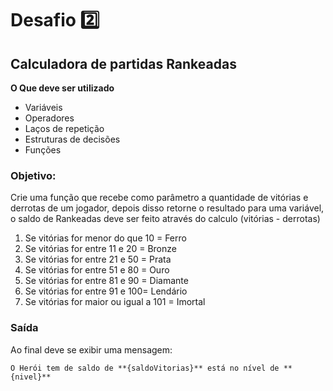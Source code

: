  # Desafio 2️⃣
 
 ## Calculadora de partidas Rankeadas

**O Que deve ser utilizado**

- Variáveis
- Operadores
- Laços de repetição
- Estruturas de decisões
- Funções

### Objetivo:

Crie uma função que recebe como parâmetro a quantidade de vitórias e derrotas de um jogador, depois disso retorne o resultado para uma variável, o saldo de Rankeadas deve ser feito através do calculo (vitórias - derrotas)

1. Se vitórias for menor do que 10 = Ferro
2. Se vitórias for entre 11 e 20 = Bronze
3. Se vitórias for entre 21 e 50 = Prata
4. Se vitórias for entre 51 e 80 = Ouro
5. Se vitórias for entre 81 e 90 = Diamante
6. Se vitórias for entre 91 e 100= Lendário
7. Se vitórias for maior ou igual a 101 = Imortal

### Saída

Ao final deve se exibir uma mensagem:

`O Herói tem de saldo de **{saldoVitorias}** está no nível de **{nivel}**`